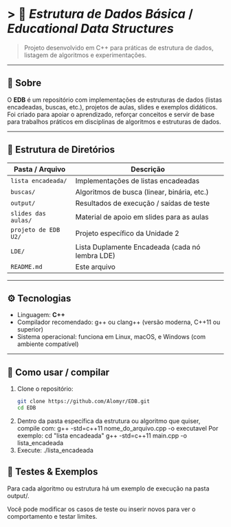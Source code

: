 
# > 📘 *Estrutura de Dados Básica* / *Educational Data Structures*  
> Projeto desenvolvido em C++ para práticas de estrutura de dados, listagem de algoritmos e experimentações.

---

## 📝 Sobre

O **EDB** é um repositório com implementações de estruturas de dados (listas encadeadas, buscas, etc.), projetos de aulas, slides e exemplos didáticos. Foi criado para apoiar o aprendizado, reforçar conceitos e servir de base para trabalhos práticos em disciplinas de algoritmos e estruturas de dados.

---

## 📁 Estrutura de Diretórios

| Pasta / Arquivo           | Descrição                                      |
|---------------------------|------------------------------------------------|
| `lista encadeada/`        | Implementações de listas encadeadas           |
| `buscas/`                 | Algoritmos de busca (linear, binária, etc.)   |
| `output/`                 | Resultados de execução / saídas de teste       |
| `slides das aulas/`       | Material de apoio em slides para as aulas     |
| `projeto de EDB U2/`      | Projeto específico da Unidade 2               |
| `LDE/`                    | Lista Duplamente Encadeada (cada nó lembra LDE)|
| `README.md`               | Este arquivo                                   |

---

## ⚙️ Tecnologias

- Linguagem: **C++**
- Compilador recomendado: g++ ou clang++ (versão moderna, C++11 ou superior)
- Sistema operacional: funciona em Linux, macOS, e Windows (com ambiente compatível)

---

## 🚀 Como usar / compilar

1. Clone o repositório:
   ```bash
   git clone https://github.com/Alomyr/EDB.git
   cd EDB

2. Dentro da pasta específica da estrutura ou algoritmo que quiser, compile com:
  g++ -std=c++11 nome_do_arquivo.cpp -o executavel
Por exemplo:
  cd "lista encadeada"
  g++ -std=c++11 main.cpp -o lista_encadeada
3. Execute:
./lista_encadeada
## 🧪 Testes & Exemplos

Para cada algoritmo ou estrutura há um exemplo de execução na pasta output/.

Você pode modificar os casos de teste ou inserir novos para ver o comportamento e testar limites.
